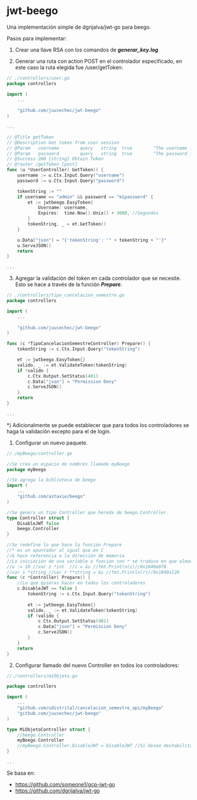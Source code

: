 # jwt-beego
Una implementación simple de dgrijalva/jwt-go para beego. 

Pasos para implementar:

1) Crear una llave RSA con los comandos de ***generar_key.log***

2) Generar una ruta con action POST en el controlador especificado, en este caso la ruta elegida fue /user/getToken:

```go
// ./controllers/user.go
package controllers

import (
	...
	
	"github.com/juusechec/jwt-beego"
)

...

// @Title getToken
// @Description Get token from user session
// @Param	username		query 	string	true		"The username for get token"
// @Param	password		query 	string	true		"The password for get token"
// @Success 200 {string} Obtain Token
// @router /getToken [post]
func (u *UserController) GetToken() {
	username := u.Ctx.Input.Query("username")
	password := u.Ctx.Input.Query("password")

	tokenString := ""
	if username == "admin" && password == "mipassword" {
		et := jwtbeego.EasyToken{
			Username: username,
			Expires:  time.Now().Unix() + 3600, //Segundos
		}
		tokenString, _ = et.GetToken()
	}

	u.Data["json"] = "{'tokenString': '" + tokenString + "'}"
	u.ServeJSON()
	return
}

...
```

3) Agregar la validación del token en cada controlador que se necesite. Esto se hace a través de la función ***Prepare***.

```go
// ./controllers/tipo_cancelacion_semestre.go
package controllers

import (
	...
	
	"github.com/juusechec/jwt-beego"
)

func (c *TipoCancelacionSemestreController) Prepare() {
	tokenString := c.Ctx.Input.Query("tokenString")

	et := jwtbeego.EasyToken{}
	valido, _ := et.ValidateToken(tokenString)
	if !valido {
		c.Ctx.Output.SetStatus(401)
		c.Data["json"] = "Permission Deny"
		c.ServeJSON()
	}
	return
}

...
```

*) Adicionalmente se puede establecer que para todos los controladores se haga la validación excepto para el de login.

1) Configurar un nuevo paquete.

```go
//./myBeego/controller.go

//Se crea un espacio de nombres llamado myBeego
package myBeego

//Se agrega la biblioteca de beego
import (
	...
	"github.com/astaxie/beego"
)

//Se genera un tipo Controller que hereda de beego.Controller
type Controller struct {
	DisableJWT false
	beego.Controller
}

//Se redefine lo que hace la función Prepare
//* es un apuntador al igual que en C
//& hace referencia a la dirección de memoria
//La iniciación de una variable o funcion con * se traduce en que almacena
//u := 10 //var z *int  //z = &u //fmt.Println(z)//0x1040e0f8
//var s *string //var r **string = &s //fmt.Println(r)//0x1040a120
func (c *Controller) Prepare() {
	//Lo que quieras hacer en todos los controladores
	c.DisableJWT == false {
		tokenString := c.Ctx.Input.Query("tokenString")
	
		et := jwtbeego.EasyToken{}
		valido, _ := et.ValidateToken(tokenString)
		if !valido {
			c.Ctx.Output.SetStatus(401)
			c.Data["json"] = "Permission Deny"
			c.ServeJSON()
		}
	}
	return
}

```

2) Configurar llamado del nuevo Controller en todos los controladores:

```go
//./controllers/miObjeto.go

package controllers

import (
	...
	"github.com/udistrital/cancelacion_semestre_api/myBeego"
	"github.com/juusechec/jwt-beego"
)

type MiObjetoController struct {
	//beego.Controller
	myBeego.Controller
	//myBeego.Controller.DisableJWT = DisableJWT //Si desea deshabilitar para este control
}

...
```

Se basa en:
* https://github.com/someone1/gcp-jwt-go
* https://github.com/dgrijalva/jwt-go
